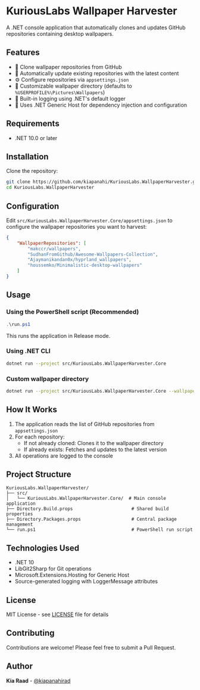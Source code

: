 # KuriousLabs Wallpaper Harvester

A .NET console application that automatically clones and updates GitHub repositories containing desktop wallpapers.

## Features

- 🎨 Clone wallpaper repositories from GitHub
- 🔄 Automatically update existing repositories with the latest content
- ⚙️ Configure repositories via `appsettings.json`
- 📁 Customizable wallpaper directory (defaults to `%USERPROFILE%\Pictures\Wallpapers`)
- 📝 Built-in logging using .NET's default logger
- 🚀 Uses .NET Generic Host for dependency injection and configuration

## Requirements

- .NET 10.0 or later

## Installation

Clone the repository:

```bash
git clone https://github.com/kiapanahi/KuriousLabs.WallpaperHarvester.git
cd KuriousLabs.WallpaperHarvester
```

## Configuration

Edit `src/KuriousLabs.WallpaperHarvester.Core/appsettings.json` to configure the wallpaper repositories you want to harvest:

```json
{
    "WallpaperRepositories": [
        "makccr/wallpapers",
        "SudhanFromGithub/Awesome-Wallpapers-Collection",
        "Ajaymanikandan0x/hyprland_wallpapers",
        "houssemko/Minimalistic-desktop-wallpapers"
    ]
}
```

## Usage

### Using the PowerShell script (Recommended)

```powershell
.\run.ps1
```

This runs the application in Release mode.

### Using .NET CLI

```bash
dotnet run --project src/KuriousLabs.WallpaperHarvester.Core
```

### Custom wallpaper directory

```bash
dotnet run --project src/KuriousLabs.WallpaperHarvester.Core --wallpaper-directory "C:\My\Custom\Path"
```

## How It Works

1. The application reads the list of GitHub repositories from `appsettings.json`
2. For each repository:
   - If not already cloned: Clones it to the wallpaper directory
   - If already exists: Fetches and updates to the latest version
3. All operations are logged to the console

## Project Structure

```
KuriousLabs.WallpaperHarvester/
├── src/
│   └── KuriousLabs.WallpaperHarvester.Core/  # Main console application
├── Directory.Build.props                      # Shared build properties
├── Directory.Packages.props                   # Central package management
└── run.ps1                                    # PowerShell run script
```

## Technologies Used

- .NET 10
- LibGit2Sharp for Git operations
- Microsoft.Extensions.Hosting for Generic Host
- Source-generated logging with LoggerMessage attributes

## License

MIT License - see [LICENSE](LICENSE) file for details

## Contributing

Contributions are welcome! Please feel free to submit a Pull Request.

## Author

**Kia Raad** - [@kiapanahirad](https://github.com/kiapanahi)
